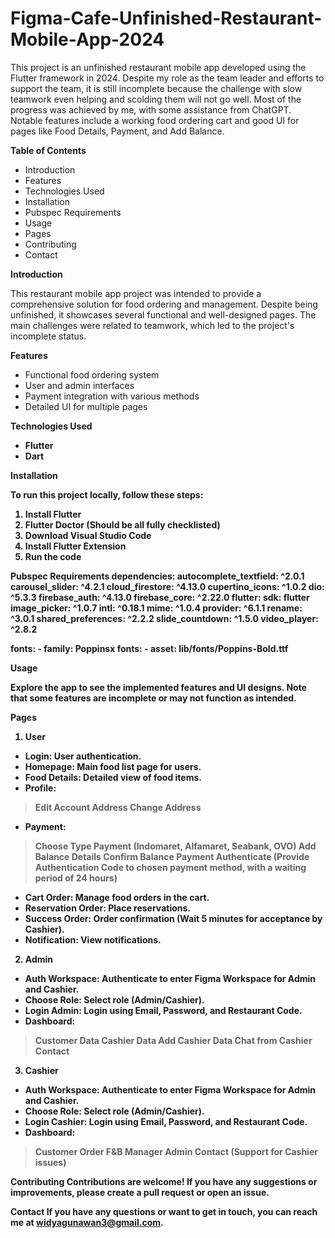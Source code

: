 # Figma-Cafe-Unfinished-Restaurant-Mobile-App-2024
This project is an unfinished restaurant mobile app developed using the Flutter framework in 2024. Despite my role as the team leader and efforts to support the team, it is still incomplete because the challenge with slow teamwork even helping and scolding them will not go well. Most of the progress was achieved by me, with some assistance from ChatGPT. Notable features include a working food ordering cart and good UI for pages like Food Details, Payment, and Add Balance.

<b>Table of Contents</b>

- Introduction
- Features
- Technologies Used
- Installation
- Pubspec Requirements
- Usage
- Pages
- Contributing
- Contact

<b>Introduction</b>

This restaurant mobile app project was intended to provide a comprehensive solution for food ordering and management. Despite being unfinished, it showcases several functional and well-designed pages. The main challenges were related to teamwork, which led to the project's incomplete status.

<b>Features</b>

- Functional food ordering system
- User and admin interfaces
- Payment integration with various methods
- Detailed UI for multiple pages

<b>Technologies Used<b>

- Flutter
- Dart

<b>Installation</b>

To run this project locally, follow these steps:

1. Install Flutter
2. Flutter Doctor (Should be all fully checklisted)
3. Download Visual Studio Code
4. Install Flutter Extension
5. Run the code

<b>Pubspec Requirements</b>
dependencies:
  autocomplete_textfield: ^2.0.1
  carousel_slider: ^4.2.1
  cloud_firestore: ^4.13.0
  cupertino_icons: ^1.0.2
  dio: ^5.3.3
  firebase_auth: ^4.13.0
  firebase_core: ^2.22.0
  flutter:
    sdk: flutter
  image_picker: ^1.0.7
  intl: ^0.18.1
  mime: ^1.0.4
  provider: ^6.1.1
  rename: ^3.0.1
  shared_preferences: ^2.2.2
  slide_countdown: ^1.5.0
  video_player: ^2.8.2

fonts:
    - family: Poppinsx
      fonts:
        - asset: lib/fonts/Poppins-Bold.ttf

<b>Usage</b>

Explore the app to see the implemented features and UI designs. Note that some features are incomplete or may not function as intended.

<b>Pages</b>

1. User
- Login: User authentication.
- Homepage: Main food list page for users.
- Food Details: Detailed view of food items.
- Profile:
> Edit Account
> Address
> Change Address
- Payment:
> Choose Type Payment (Indomaret, Alfamaret, Seabank, OVO)
> Add Balance Details
> Confirm Balance Payment
> Authenticate (Provide Authentication Code to chosen payment method, with a waiting period of 24 hours)
- Cart Order: Manage food orders in the cart.
- Reservation Order: Place reservations.
- Success Order: Order confirmation (Wait 5 minutes for acceptance by Cashier).
- Notification: View notifications.
2. Admin
- Auth Workspace: Authenticate to enter Figma Workspace for Admin and Cashier.
- Choose Role: Select role (Admin/Cashier).
- Login Admin: Login using Email, Password, and Restaurant Code.
- Dashboard:
> Customer Data
> Cashier Data
> Add Cashier Data
> Chat from Cashier Contact
3. Cashier
- Auth Workspace: Authenticate to enter Figma Workspace for Admin and Cashier.
- Choose Role: Select role (Admin/Cashier).
- Login Cashier: Login using Email, Password, and Restaurant Code.
- Dashboard:
> Customer Order
> F&B Manager
> Admin Contact (Support for Cashier issues)

<b>Contributing</b>
Contributions are welcome! If you have any suggestions or improvements, please create a pull request or open an issue.

<b>Contact</b>
If you have any questions or want to get in touch, you can reach me at widyagunawan3@gmail.com.
